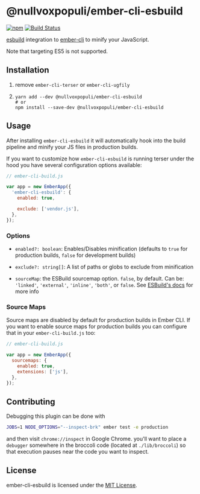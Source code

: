 
@nullvoxpopuli/ember-cli-esbuild
==============================================================================

[![npm](https://img.shields.io/npm/v/@nullvoxpopuli/ember-cli-esbuild.svg)](https://www.npmjs.com/package/@nullvoxpopuli/ember-cli-esbuild)
[![Build Status](https://github.com/nullvoxpopuli/ember-cli-esbuild/workflows/CI/badge.svg)](https://github.com/nullvoxpopuli/ember-cli-esbuild/actions?query=workflow%3ACI)

[esbuild](https://esbuild.github.io) integration to
[ember-cli](http://cli.emberjs.com/) to minify your JavaScript.

Note that targeting ES5 is not supported.

Installation
------------------------------------------------------------------------------

1. remove `ember-cli-terser` or `ember-cli-ugfily`
2.
    ```
    yarn add --dev @nullvoxpopuli/ember-cli-esbuild
    # or
    npm install --save-dev @nullvoxpopuli/ember-cli-esbuild
    ```

Usage
------------------------------------------------------------------------------

After installing `ember-cli-esbuild` it will automatically hook into the build
pipeline and minify your JS files in production builds.

If you want to customize how `ember-cli-esbuild` is running terser under the
hood you have several configuration options available:

```js
// ember-cli-build.js

var app = new EmberApp({
  'ember-cli-esbuild': {
    enabled: true,

    exclude: ['vendor.js'],
  },
});
```


### Options

- `enabled?: boolean`: Enables/Disables minification (defaults to `true` for
  production builds, `false` for development builds)

- `exclude?: string[]`: A list of paths or globs to exclude from minification

- `sourceMap`: the ESBuild sourcemap option. `false`, by default. Can be: `'linked'`, `'external'`, `'inline'`, `'both'`, or `false`. See [ESBuild's docs](https://esbuild.github.io/api/#sourcemap) for more info

### Source Maps

Source maps are disabled by default for production builds in Ember CLI. If you
want to enable source maps for production builds you can configure that in your
`ember-cli-build.js` too:

```js
// ember-cli-build.js

var app = new EmberApp({
  sourcemaps: {
    enabled: true,
    extensions: ['js'],
  },
});
```

Contributing
------------------------------------------------------------------------------

Debugging this plugin can be done with
```bash
JOBS=1 NODE_OPTIONS="--inspect-brk" ember test -e production
```
and then visit `chrome://inspect` in Google Chrome.
you'll want to place a `debugger` somewhere in the broccoli code
(located at `./lib/broccoli`) so that execution pauses near the code you want
to inspect.


License
------------------------------------------------------------------------------
ember-cli-esbuild is licensed under the [MIT License](LICENSE.md).
